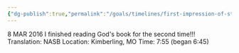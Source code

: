 ```yaml
---
{"dg-publish":true,"permalink":"/goals/timelines/first-impression-of-steven-anderson/","title":"First impression of Steven Anderson","tags":["timeline","salvation"],"created":"","updated":""}
---
```



8 MAR 2016
I finished reading God's book for the second time!!!  
Translation: NASB
Location: Kimberling, MO
Time: 7:55 (began 6:45)